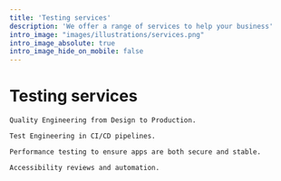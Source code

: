 ```yaml
---
title: 'Testing services'
description: 'We offer a range of services to help your business'
intro_image: "images/illustrations/services.png"
intro_image_absolute: true
intro_image_hide_on_mobile: false
---
```


# Testing services
`Quality Engineering from Design to Production.`

`Test Engineering in CI/CD pipelines.`

`Performance testing to ensure apps are both secure and stable.`

`Accessibility reviews and automation.`